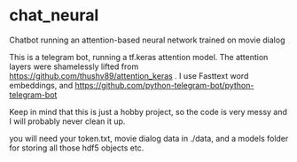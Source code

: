 # chat_neural
Chatbot running an attention-based neural network trained on movie dialog

This is a telegram bot, running a tf.keras attention model. The attention layers were shamelessly lifted from https://github.com/thushv89/attention_keras . I use Fasttext word embeddings, and https://github.com/python-telegram-bot/python-telegram-bot

Keep in mind that this is just a hobby project, so the code is very messy and I will probably never clean it up.

you will need your token.txt, movie dialog data in ./data, and a models folder for storing all those hdf5 objects etc.
